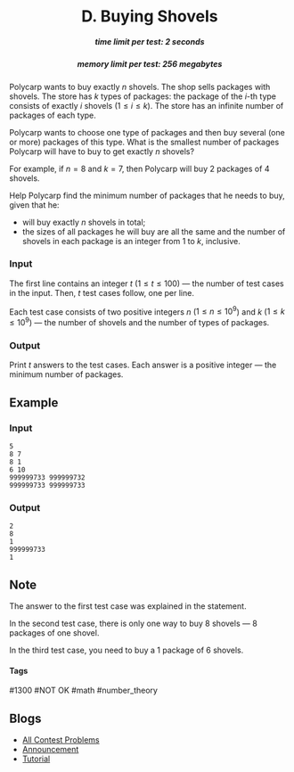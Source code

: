 <h1 style='text-align: center;'> D. Buying Shovels</h1>

<h5 style='text-align: center;'>time limit per test: 2 seconds</h5>
<h5 style='text-align: center;'>memory limit per test: 256 megabytes</h5>

Polycarp wants to buy exactly $n$ shovels. The shop sells packages with shovels. The store has $k$ types of packages: the package of the $i$-th type consists of exactly $i$ shovels ($1 \le i \le k$). The store has an infinite number of packages of each type.

Polycarp wants to choose one type of packages and then buy several (one or more) packages of this type. What is the smallest number of packages Polycarp will have to buy to get exactly $n$ shovels?

For example, if $n=8$ and $k=7$, then Polycarp will buy $2$ packages of $4$ shovels.

Help Polycarp find the minimum number of packages that he needs to buy, given that he: 

* will buy exactly $n$ shovels in total;
* the sizes of all packages he will buy are all the same and the number of shovels in each package is an integer from $1$ to $k$, inclusive.
### Input

The first line contains an integer $t$ ($1 \le t \le 100$) — the number of test cases in the input. Then, $t$ test cases follow, one per line.

Each test case consists of two positive integers $n$ ($1 \le n \le 10^9$) and $k$ ($1 \le k \le 10^9$) — the number of shovels and the number of types of packages.

### Output

Print $t$ answers to the test cases. Each answer is a positive integer — the minimum number of packages.

## Example

### Input


```text
5
8 7
8 1
6 10
999999733 999999732
999999733 999999733
```
### Output


```text
2
8
1
999999733
1
```
## Note

The answer to the first test case was explained in the statement.

In the second test case, there is only one way to buy $8$ shovels — $8$ packages of one shovel.

In the third test case, you need to buy a $1$ package of $6$ shovels.



#### Tags 

#1300 #NOT OK #math #number_theory 

## Blogs
- [All Contest Problems](../Codeforces_Round_644_(Div._3).md)
- [Announcement](../blogs/Announcement.md)
- [Tutorial](../blogs/Tutorial.md)
